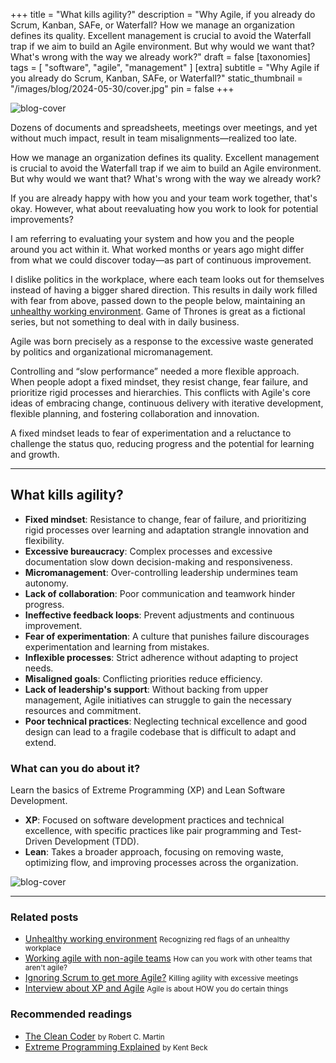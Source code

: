 +++
title = "What kills agility?"
description = "Why Agile, if you already do Scrum, Kanban, SAFe, or Waterfall? How we manage an organization defines its quality. Excellent management is crucial to avoid the Waterfall trap if we aim to build an Agile environment. But why would we want that? What's wrong with the way we already work?"
draft = false
[taxonomies]
tags = [ "software", "agile", "management" ]
[extra]
subtitle = "Why Agile if you already do Scrum, Kanban, SAFe, or Waterfall?"
static_thumbnail = "/images/blog/2024-05-30/cover.jpg"
pin = false
+++

![blog-cover](/images/blog/2024-05-30/cover.jpg)

Dozens of documents and spreadsheets, meetings over meetings, and yet without much impact, result in team misalignments—realized too late.

<!-- more -->

How we manage an organization defines its quality. Excellent management is crucial to avoid the Waterfall trap if we aim to build an Agile environment. But why would we want that? What's wrong with the way we already work?

If you are already happy with how you and your team work together, that's okay. However, what about reevaluating how you work to look for potential improvements?

I am referring to evaluating your system and how you and the people around you act within it. What worked months or years ago might differ from what we could discover today—as part of continuous improvement.

I dislike politics in the workplace, where each team looks out for themselves instead of having a bigger shared direction. This results in daily work filled with fear from above, passed down to the people below, maintaining an [unhealthy working environment](/blog/unhealthy-working-environment). Game of Thrones is great as a fictional series, but not something to deal with in daily business.

Agile was born precisely as a response to the excessive waste generated by politics and organizational micromanagement.

Controlling and “slow performance” needed a more flexible approach. When people adopt a fixed mindset, they resist change, fear failure, and prioritize rigid processes and hierarchies. This conflicts with Agile's core ideas of embracing change, continuous delivery with iterative development, flexible planning, and fostering collaboration and innovation.

A fixed mindset leads to fear of experimentation and a reluctance to challenge the status quo, reducing progress and the potential for learning and growth.

---

## What kills agility?

- **Fixed mindset**: Resistance to change, fear of failure, and prioritizing rigid processes over learning and adaptation strangle innovation and flexibility.
- **Excessive bureaucracy**: Complex processes and excessive documentation slow down decision-making and responsiveness.
- **Micromanagement**: Over-controlling leadership undermines team autonomy.
- **Lack of collaboration**: Poor communication and teamwork hinder progress.
- **Ineffective feedback loops**: Prevent adjustments and continuous improvement.
- **Fear of experimentation**: A culture that punishes failure discourages experimentation and learning from mistakes.
- **Inflexible processes**: Strict adherence without adapting to project needs.
- **Misaligned goals**: Conflicting priorities reduce efficiency.
- **Lack of leadership's support**: Without backing from upper management, Agile initiatives can struggle to gain the necessary resources and commitment.
- **Poor technical practices**: Neglecting technical excellence and good design can lead to a fragile codebase that is difficult to adapt and extend.

### What can you do about it?

Learn the basics of Extreme Programming (XP) and Lean Software Development.

- **XP**: Focused on software development practices and technical excellence, with specific practices like pair programming and Test-Driven Development (TDD).
- **Lean**: Takes a broader approach, focusing on removing waste, optimizing flow, and improving processes across the organization.

![blog-cover](/images/blog/2024-05-30/footer.jpg)

---

### Related posts

- [Unhealthy working environment](/blog/unhealthy-working-environment) <small>Recognizing red flags of an unhealthy workplace</small>
- [Working agile with non-agile teams](/blog/working-agile-with-non-agile-teams/) <small>How can you work with other teams that aren't agile?</small>
- [Ignoring Scrum to get more Agile?](/blog/ignoring-scrum-to-get-more-agile/) <small>Killing agility with excessive meetings</small>
- [Interview about XP and Agile](/blog/interview-about-xp-and-agile/) <small>Agile is about HOW you do certain things</small>

### Recommended readings

- [The Clean Coder](/readings/the-clean-coder/) <small>by Robert C. Martin</small>
- [Extreme Programming Explained](/readings/xp-embrace-change/) <small>by Kent Beck</small>
